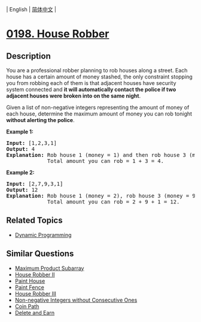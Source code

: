 
| English | [简体中文](README.md) |

# [0198. House Robber](https://leetcode-cn.com/problems/house-robber/)

## Description

<p>You are a professional robber planning to rob houses along a street. Each house has a certain amount of money stashed, the only constraint stopping you from robbing each of them is that adjacent houses have security system connected and <b>it will automatically contact the police if two adjacent houses were broken into on the same night</b>.</p>

<p>Given a list of non-negative integers representing the amount of money of each house, determine the maximum amount of money you can rob tonight <b>without alerting the police</b>.</p>

<p><strong>Example 1:</strong></p>

<pre>
<strong>Input:</strong> [1,2,3,1]
<strong>Output:</strong> 4
<strong>Explanation:</strong> Rob house 1 (money = 1) and then rob house 3 (money = 3).
&nbsp;            Total amount you can rob = 1 + 3 = 4.</pre>

<p><strong>Example 2:</strong></p>

<pre>
<strong>Input:</strong> [2,7,9,3,1]
<strong>Output:</strong> 12
<strong>Explanation:</strong> Rob house 1 (money = 2), rob house 3 (money = 9) and rob house 5 (money = 1).
&nbsp;            Total amount you can rob = 2 + 9 + 1 = 12.
</pre>


## Related Topics

- [Dynamic Programming](https://leetcode-cn.com/tag/dynamic-programming)

## Similar Questions

- [Maximum Product Subarray](../maximum-product-subarray/README_EN.md)
- [House Robber II](../house-robber-ii/README_EN.md)
- [Paint House](../paint-house/README_EN.md)
- [Paint Fence](../paint-fence/README_EN.md)
- [House Robber III](../house-robber-iii/README_EN.md)
- [Non-negative Integers without Consecutive Ones](../non-negative-integers-without-consecutive-ones/README_EN.md)
- [Coin Path](../coin-path/README_EN.md)
- [Delete and Earn](../delete-and-earn/README_EN.md)
